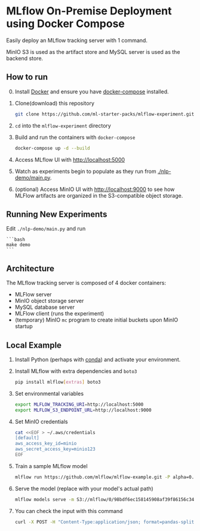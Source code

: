 # MLflow On-Premise Deployment using Docker Compose
Easily deploy an MLflow tracking server with 1 command.

MinIO S3 is used as the artifact store and MySQL server is used as the backend store.

## How to run
0. Install [Docker](https://docs.docker.com/get-docker/) and ensure you have [docker-compose](https://docs.docker.com/compose/install/) installed.

1. Clone(download) this repository

    ```bash
    git clone https://github.com/ml-starter-packs/mlflow-experiment.git
    ```

2. `cd` into the `mlflow-experiment` directory

3. Build and run the containers with `docker-compose`

    ```bash
    docker-compose up -d --build
    ```

4. Access MLflow UI with [http://localhost:5000](http://localhost:5000)

5. Watch as experiments begin to populate as they run from [./nlp-demo/main.py](/nlp-demo/main.py).


6. (optional) Access MinIO UI with [http://localhost:9000](http://localhost:9000) to see how MLFlow artifacts are organized in the S3-compatible object storage.


## Running New Experiments

Edit `./nlp-demo/main.py` and run 

    ```bash
    make demo
    ```

## Architecture

The MLflow tracking server is composed of 4 docker containers:

* MLFlow server
* MinIO object storage server
* MySQL database server
* MLFlow client (runs the experiment)
* (temporary) MinIO `mc` program to create initial buckets upon MinIO startup

## Local Example

1. Install Python (perhaps with [conda](https://conda.io/projects/conda/en/latest/user-guide/install/index.html)) and activate your environment.

2. Install MLflow with extra dependencies and `boto3`

    ```bash
    pip install mlflow[extras] boto3
    ```

3. Set environmental variables

    ```bash
    export MLFLOW_TRACKING_URI=http://localhost:5000
    export MLFLOW_S3_ENDPOINT_URL=http://localhost:9000
    ```
4. Set MinIO credentials

    ```bash
    cat <<EOF > ~/.aws/credentials
    [default]
    aws_access_key_id=minio
    aws_secret_access_key=minio123
    EOF
    ```

5. Train a sample MLflow model

    ```bash
    mlflow run https://github.com/mlflow/mlflow-example.git -P alpha=0.42
    ```

 6. Serve the model (replace with your model's actual path)
    ```bash
    mlflow models serve -m S3://mlflow/0/98bdf6ec158145908af39f86156c347f/artifacts/model -p 1234
    ```

 7. You can check the input with this command
    ```bash
    curl -X POST -H "Content-Type:application/json; format=pandas-split" --data '{"columns":["alcohol", "chlorides", "citric acid", "density", "fixed acidity", "free sulfur dioxide", "pH", "residual sugar", "sulphates", "total sulfur dioxide", "volatile acidity"],"data":[[12.8, 0.029, 0.48, 0.98, 6.2, 29, 3.33, 1.2, 0.39, 75, 0.66]]}' http://127.0.0.1:1234/invocations
    ```
